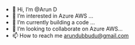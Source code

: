 - 👋 Hi, I’m @Arun D
- 👀 I’m interested in Azure AWS  ...
- 🌱 I’m currently building a code ...
- 💞️ I’m looking to collaborate on Azure AWS...
- 📫 How to reach me arundubbudu@gmail.com

<!---
Tmasterdata/Tmasterdata is a ✨ special ✨ repository because its `README.md` (this file) appears on your GitHub profile.
You can click the Preview link to take a look at your changes.
--->
